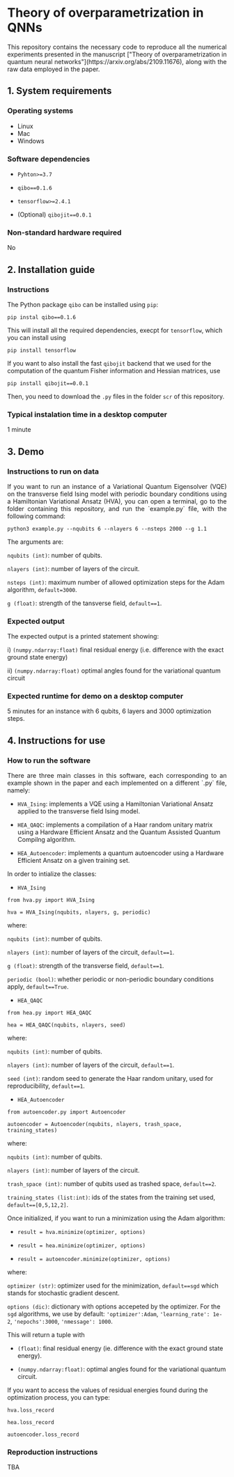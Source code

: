 # Theory of overparametrization in QNNs

<p align="justify">
This repository contains the necessary code to reproduce all the numerical experiments presented in the manuscript ["Theory of overparametrization in quantum neural networks"](https://arxiv.org/abs/2109.11676), along with the raw data employed in the paper.
</p>

## 1. System requirements

### Operating systems

- Linux
- Mac
- Windows

### Software dependencies

- `Pyhton>=3.7`

- `qibo==0.1.6`

- `tensorflow>=2.4.1`

- (Optional) `qibojit==0.0.1`


### Non-standard hardware required

No

## 2. Installation guide

### Instructions

The Python package `qibo` can be installed using `pip`:

```
pip instal qibo==0.1.6
```

This will install all the required dependencies, execpt for `tensorflow`, which you can install using

```
pip install tensorflow
```

If you want to also install the fast `qibojit` backend that we used for the computation of the quantum Fisher information and Hessian matrices, use

```
pip install qibojit==0.0.1
```

Then, you need to download the `.py` files in the folder `scr` of this repository.

### Typical instalation time in a desktop computer

1 minute

## 3. Demo

### Instructions to run on data

<p align="justify">
If you want to run an instance of a Variational Quantum Eigensolver (VQE) on the transverse field Ising model with periodic boundary conditions using a Hamiltonian Variational Ansatz (HVA), you can open a terminal, go to the folder containing this repository, and run the `example.py` file, with the following command:
</p>

```
python3 example.py --nqubits 6 --nlayers 6 --nsteps 2000 --g 1.1
```

The arguments are:

`nqubits (int)`: number of qubits.

`nlayers (int)`: number of layers of the circuit.

`nsteps (int)`: maximum number of allowed optimization steps for the Adam algorithm, `default=3000`.

`g (float)`: strength of the tansverse field, `default==1`.


### Expected output

The expected output is a printed statement showing:

i) `(numpy.ndarray:float)` final residual energy (i.e. difference with the exact ground state energy)

ii) `(numpy.ndarray:float)` optimal angles found for the variational quantum circuit



### Expected runtime for demo on a desktop computer

5 minutes for an instance with 6 qubits, 6 layers and 3000 optimization steps.

## 4. Instructions for use

### How to run the software

<p align="justify">
There are three main classes in this software, each corresponding to an example shown in the paper and each implemented on a different `.py` file, namely:

- `HVA_Ising`: implements a VQE using a Hamiltonian Variational Ansatz applied to the transverse field Ising model.

- `HEA_QAQC`: implements a compilation of a Haar random unitary matrix using a Hardware Efficient Ansatz and the Quantum Assisted Quantum Compilng algorithm.

- `HEA_Autoencoder`: implements a quantum autoencoder using a Hardware Efficient Ansatz on a given training set.

In order to intialize the classes:

- `HVA_Ising`
```
from hva.py import HVA_Ising

hva = HVA_Ising(nqubits, nlayers, g, periodic)
```

where:

`nqubits (int)`: number of qubits.

`nlayers (int)`: number of layers of the circuit, `default==1`.

`g (float)`: strength of the transverse field, `default==1`.

`periodic (bool)`: whether periodic or non-periodic boundary conditions apply, `default==True`.

- `HEA_QAQC`
```
from hea.py import HEA_QAQC

hea = HEA_QAQC(nqubits, nlayers, seed)
```

where:

`nqubits (int)`: number of qubits.

`nlayers (int)`: number of layers of the circuit, `default==1`.

`seed (int)`: random seed to generate the Haar random unitary, used for reproducibility, `default==1`.


- `HEA_Autoencoder`

```
from autoencoder.py import Autoencoder

autoencoder = Autoencoder(nqubits, nlayers, trash_space, training_states)
```

where:

`nqubits (int)`: number of qubits.

`nlayers (int)`: number of layers of the circuit.

`trash_space (int)`: number of qubits used as trashed space, `default==2`.

`training_states (list:int)`: ids of the states from the training set used, `default==[0,5,12,2]`.


Once initialized, if you want to run a minimization using the Adam algorithm:

- `result = hva.minimize(optimizer, options)`

- `result = hea.minimize(optimizer, options)`

- `result = autoencoder.minimize(optimizer, options)`

where:

`optimizer (str)`: optimizer used for the minimization, `default==sgd` which stands for stochastic gradient descent.

`options (dic)`: dictionary with options accepeted by the optimizer. For the `sgd` algorithms, we use by default: `'optimizer':Adam`, `'learning_rate': 1e-2`, `'nepochs':3000`, `'nmessage': 1000`.


This will return a tuple with

- `(float)`: final residual energy (ie. difference with the exact ground state energy).

- `(numpy.ndarray:float)`: optimal angles found for the variational quantum circuit.

If you want to access the values of residual energies found during the optimization process, you can type:
</p>

```
hva.loss_record

hea.loss_record

autoencoder.loss_record
```


### Reproduction instructions

TBA


